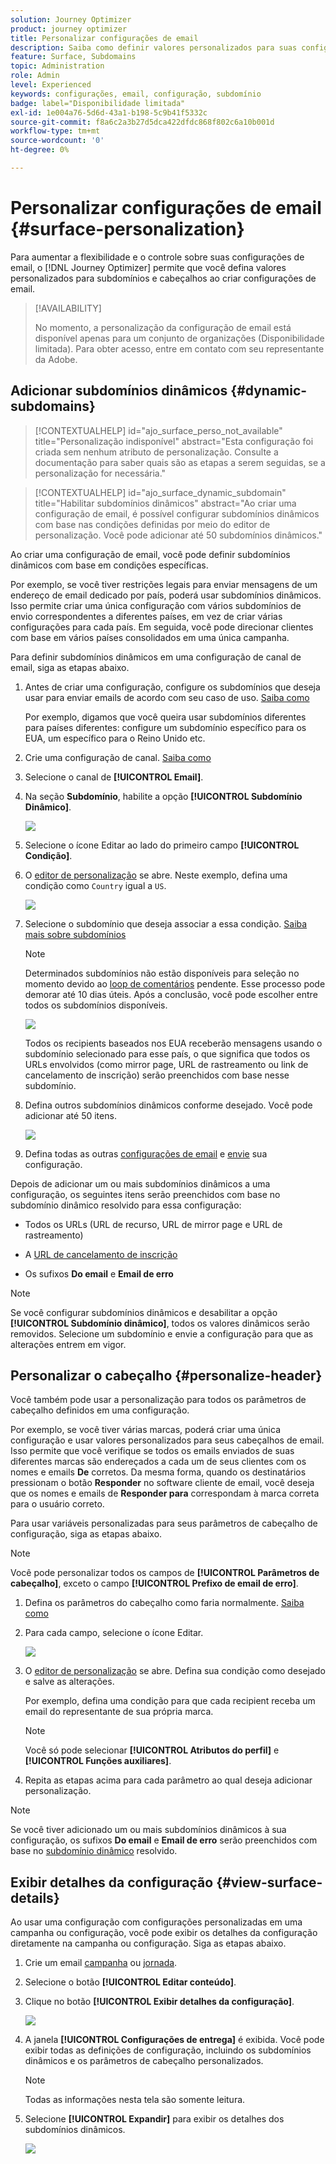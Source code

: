 ```yaml
---
solution: Journey Optimizer
product: journey optimizer
title: Personalizar configurações de email
description: Saiba como definir valores personalizados para suas configurações no nível de configuração de canal de email
feature: Surface, Subdomains
topic: Administration
role: Admin
level: Experienced
keywords: configurações, email, configuração, subdomínio
badge: label="Disponibilidade limitada"
exl-id: 1e004a76-5d6d-43a1-b198-5c9b41f5332c
source-git-commit: f8a6c2a3b27d5dca422dfdc868f802c6a10b001d
workflow-type: tm+mt
source-wordcount: '0'
ht-degree: 0%

---
```


# Personalizar configurações de email {#surface-personalization}

Para aumentar a flexibilidade e o controle sobre suas configurações de email, o [!DNL Journey Optimizer] permite que você defina valores personalizados para subdomínios e cabeçalhos<!--and URL tracking parameters--> ao criar configurações de email.

>[!AVAILABILITY]
>
>No momento, a personalização da configuração de email está disponível apenas para um conjunto de organizações (Disponibilidade limitada). Para obter acesso, entre em contato com seu representante da Adobe.

## Adicionar subdomínios dinâmicos {#dynamic-subdomains}

>[!CONTEXTUALHELP]
>id="ajo_surface_perso_not_available"
>title="Personalização indisponível"
>abstract="Esta configuração foi criada sem nenhum atributo de personalização. Consulte a documentação para saber quais são as etapas a serem seguidas, se a personalização for necessária."

>[!CONTEXTUALHELP]
>id="ajo_surface_dynamic_subdomain"
>title="Habilitar subdomínios dinâmicos"
>abstract="Ao criar uma configuração de email, é possível configurar subdomínios dinâmicos com base nas condições definidas por meio do editor de personalização. Você pode adicionar até 50 subdomínios dinâmicos."

Ao criar uma configuração de email, você pode definir subdomínios dinâmicos com base em condições específicas.

Por exemplo, se você tiver restrições legais para enviar mensagens de um endereço de email dedicado por país, poderá usar subdomínios dinâmicos. Isso permite criar uma única configuração com vários subdomínios de envio correspondentes a diferentes países, em vez de criar várias configurações para cada país. Em seguida, você pode direcionar clientes com base em vários países consolidados em uma única campanha.

Para definir subdomínios dinâmicos em uma configuração de canal de email, siga as etapas abaixo.

1. Antes de criar uma configuração, configure os subdomínios que deseja usar para enviar emails de acordo com seu caso de uso. [Saiba como](../configuration/about-subdomain-delegation.md)

   Por exemplo, digamos que você queira usar subdomínios diferentes para países diferentes: configure um subdomínio específico para os EUA, um específico para o Reino Unido etc.

1. Crie uma configuração de canal. [Saiba como](../configuration/channel-surfaces.md)

1. Selecione o canal de **[!UICONTROL Email]**.

1. Na seção **Subdomínio**, habilite a opção **[!UICONTROL Subdomínio Dinâmico]**.

   ![](assets/surface-email-dynamic-subdomain.png)

1. Selecione o ícone Editar ao lado do primeiro campo **[!UICONTROL Condição]**.

1. O [editor de personalização](../personalization/personalization-build-expressions.md) se abre. Neste exemplo, defina uma condição como `Country` igual a `US`.

   ![](assets/surface-email-edit-condition.png)

1. Selecione o subdomínio que deseja associar a essa condição. [Saiba mais sobre subdomínios](../configuration/about-subdomain-delegation.md)

   >[!NOTE]
   >
   >Determinados subdomínios não estão disponíveis para seleção no momento devido ao [loop de comentários](../reports/deliverability.md#feedback-loops) pendente. Esse processo pode demorar até 10 dias úteis. Após a conclusão, você pode escolher entre todos os subdomínios disponíveis. <!--where FL registration happens? is it when delegating a subdomain and you're awaiting from subdomain validation? or is it on ISP side only?-->

   ![](assets/surface-email-select-subdomain.png)

   Todos os recipients baseados nos EUA receberão mensagens usando o subdomínio selecionado para esse país, o que significa que todos os URLs envolvidos (como mirror page, URL de rastreamento ou link de cancelamento de inscrição) serão preenchidos com base nesse subdomínio.

1. Defina outros subdomínios dinâmicos conforme desejado. Você pode adicionar até 50 itens.

   ![](assets/surface-email-add-dynamic-subdomain.png)

   <!--Select the [IP pool](../configuration/ip-pools.md) to associate with the configuration. [Learn more](email-settings.md#subdomains-and-ip-pools)-->

1. Defina todas as outras [configurações de email](email-settings.md) e [envie](../configuration/channel-surfaces.md#create-channel-surface) sua configuração.

Depois de adicionar um ou mais subdomínios dinâmicos a uma configuração, os seguintes itens serão preenchidos com base no subdomínio dinâmico resolvido para essa configuração:

* Todos os URLs (URL de recurso, URL de mirror page e URL de rastreamento)

* A [URL de cancelamento de inscrição](email-settings.md#list-unsubscribe)

* Os sufixos **Do email** e **Email de erro**

>[!NOTE]
>
>Se você configurar subdomínios dinâmicos e desabilitar a opção **[!UICONTROL Subdomínio dinâmico]**, todos os valores dinâmicos serão removidos. Selecione um subdomínio e envie a configuração para que as alterações entrem em vigor.

## Personalizar o cabeçalho {#personalize-header}

Você também pode usar a personalização para todos os parâmetros de cabeçalho definidos em uma configuração.

Por exemplo, se você tiver várias marcas, poderá criar uma única configuração e usar valores personalizados para seus cabeçalhos de email. Isso permite que você verifique se todos os emails enviados de suas diferentes marcas são endereçados a cada um de seus clientes com os nomes e emails **De** corretos. Da mesma forma, quando os destinatários pressionam o botão **Responder** no software cliente de email, você deseja que os nomes e emails de **Responder para** correspondam à marca correta para o usuário correto.

Para usar variáveis personalizadas para seus parâmetros de cabeçalho de configuração, siga as etapas abaixo.

>[!NOTE]
>
>Você pode personalizar todos os campos de **[!UICONTROL Parâmetros de cabeçalho]**, exceto o campo **[!UICONTROL Prefixo de email de erro]**.


1. Defina os parâmetros do cabeçalho como faria normalmente. [Saiba como](email-settings.md#email-header)

1. Para cada campo, selecione o ícone Editar.

   ![](assets/surface-email-personalize-header.png)

1. O [editor de personalização](../personalization/personalization-build-expressions.md) se abre. Defina sua condição como desejado e salve as alterações.

   Por exemplo, defina uma condição para que cada recipient receba um email do representante de sua própria marca.

   >[!NOTE]
   >
   >Você só pode selecionar **[!UICONTROL Atributos do perfil]** e **[!UICONTROL Funções auxiliares]**.

1. Repita as etapas acima para cada parâmetro ao qual deseja adicionar personalização.

>[!NOTE]
>
>Se você tiver adicionado um ou mais subdomínios dinâmicos à sua configuração, os sufixos **Do email** e **Email de erro** serão preenchidos com base no [subdomínio dinâmico](#dynamic-subdomains) resolvido.

<!--
## Use personalized URL tracking {#personalize-url-tracking}

To use personalized URL tracking prameters, follow the steps below.

1. Select the profile attribute of your choice from the personalization editor.

1. Repeat the steps above for each tracking parameter you want to personalize.

Now when the email is sent out, this parameter will be automatically appended to the end of the URL. You can then capture this parameter in web analytics tools or in performance reports.
-->

## Exibir detalhes da configuração {#view-surface-details}

Ao usar uma configuração com configurações personalizadas em uma campanha ou configuração, você pode exibir os detalhes da configuração diretamente na campanha ou configuração. Siga as etapas abaixo.

1. Crie um email [campanha](../campaigns/create-campaign.md) ou [jornada](../building-journeys/journey-gs.md).

1. Selecione o botão **[!UICONTROL Editar conteúdo]**.

1. Clique no botão **[!UICONTROL Exibir detalhes da configuração]**.

   ![](assets/campaign-view-surface-details.png)

1. A janela **[!UICONTROL Configurações de entrega]** é exibida. Você pode exibir todas as definições de configuração, incluindo os subdomínios dinâmicos e os parâmetros de cabeçalho personalizados.

   >[!NOTE]
   >
   >Todas as informações nesta tela são somente leitura.

1. Selecione **[!UICONTROL Expandir]** para exibir os detalhes dos subdomínios dinâmicos.

   ![](assets/campaign-delivery-settings-subdomain-expand.png)
